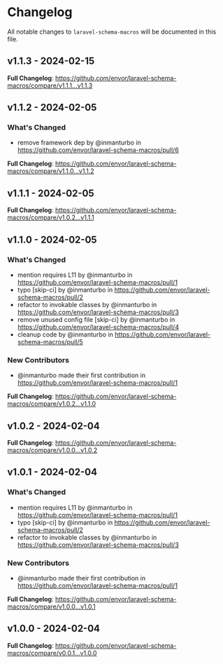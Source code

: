 # Changelog

All notable changes to `laravel-schema-macros` will be documented in this file.

## v1.1.3 - 2024-02-15

**Full Changelog**: https://github.com/envor/laravel-schema-macros/compare/v1.1.1...v1.1.3

## v1.1.2 - 2024-02-05

### What's Changed

* remove framework dep by @inmanturbo in https://github.com/envor/laravel-schema-macros/pull/6

**Full Changelog**: https://github.com/envor/laravel-schema-macros/compare/v1.1.0...v1.1.2

## v1.1.1 - 2024-02-05

**Full Changelog**: https://github.com/envor/laravel-schema-macros/compare/v1.0.2...v1.1.1

## v1.1.0 - 2024-02-05

### What's Changed

* mention requires L11 by @inmanturbo in https://github.com/envor/laravel-schema-macros/pull/1
* typo [skip-ci] by @inmanturbo in https://github.com/envor/laravel-schema-macros/pull/2
* refactor to invokable classes by @inmanturbo in https://github.com/envor/laravel-schema-macros/pull/3
* remove unused config file [skip-ci] by @inmanturbo in https://github.com/envor/laravel-schema-macros/pull/4
* cleanup code by @inmanturbo in https://github.com/envor/laravel-schema-macros/pull/5

### New Contributors

* @inmanturbo made their first contribution in https://github.com/envor/laravel-schema-macros/pull/1

**Full Changelog**: https://github.com/envor/laravel-schema-macros/compare/v1.0.2...v1.1.0

## v1.0.2 - 2024-02-04

**Full Changelog**: https://github.com/envor/laravel-schema-macros/compare/v1.0.0...v1.0.2

## v1.0.1 - 2024-02-04

### What's Changed

* mention requires L11 by @inmanturbo in https://github.com/envor/laravel-schema-macros/pull/1
* typo [skip-ci] by @inmanturbo in https://github.com/envor/laravel-schema-macros/pull/2
* refactor to invokable classes by @inmanturbo in https://github.com/envor/laravel-schema-macros/pull/3

### New Contributors

* @inmanturbo made their first contribution in https://github.com/envor/laravel-schema-macros/pull/1

**Full Changelog**: https://github.com/envor/laravel-schema-macros/compare/v1.0.0...v1.0.1

## v1.0.0 - 2024-02-04

**Full Changelog**: https://github.com/envor/laravel-schema-macros/compare/v0.0.1...v1.0.0

